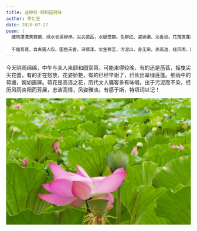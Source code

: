 ```yaml
---
title: 迷神引·颐和园荷咏
author: 李仁玉
date: 2020-07-27
poem: |
  细雨濛濛芙蓉婉，绿水长堤柳岸。尖尖菡萏，水蜓签瓣。色鲜红、姿娇嫩、沁香淡。花落莲蓬出，翠屏妍。忽有轻烟过，画颜展。

  不屈青莲，自古骚人叹。国色天香，诗情漾。水生寒苦，污泥出，身无染。志高洁，经风雨，历炎旦。滚滚红尘里，心不乱。高情仙姿俏，不由赞！
---
```


今天阴雨绵绵，中午与夫人来颐和园赏荷。可能来得较晚，有的还是菡萏，摇曳尖尖花蕾，有的正在怒放，花姿娇艳，有的已经早谢了，已长出翠绿莲蓬。细雨中的荷塘，婉如画屏。荷花是高洁之花，历代文人骚客多有咏唱，出于污泥而不染，经历风雨炎阳而芳展，志洁高情，风姿雅淡。有感于斯，特填词以记！

![荷花](./image.jpg)
